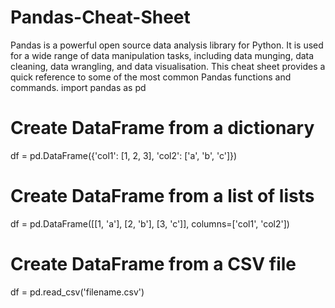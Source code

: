 # Pandas-Cheat-Sheet
Pandas is a powerful open source data analysis library for Python. It is used for a wide range of data manipulation tasks, including data munging, data cleaning, data wrangling, and data visualisation. This cheat sheet provides a quick reference to some of the most common Pandas functions and commands.
import pandas as pd

# Create DataFrame from a dictionary
df = pd.DataFrame({'col1': [1, 2, 3], 'col2': ['a', 'b', 'c']})

# Create DataFrame from a list of lists
df = pd.DataFrame([[1, 'a'], [2, 'b'], [3, 'c']], columns=['col1', 'col2'])

# Create DataFrame from a CSV file
df = pd.read_csv('filename.csv')
